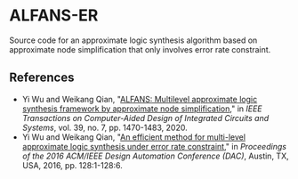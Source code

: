 # ALFANS-ER
Source code for an approximate logic synthesis algorithm based on approximate node simplification that only involves error rate constraint.

## References
* Yi Wu and Weikang Qian, "[ALFANS: Multilevel approximate logic synthesis framework by approximate node simplification](https://umji.sjtu.edu.cn/~wkqian/papers/Wu_Qian_ALFANS_Multi_level_Approximate_Logic_Synthesis_Framework_by_Approximate_Node_Simplification.pdf)," in *IEEE Transactions on Computer-Aided Design of Integrated Circuits and Systems*, vol. 39, no. 7, pp. 1470-1483, 2020.
* Yi Wu and Weikang Qian, "[An efficient method for multi-level approximate logic synthesis under error rate constraint](https://umji.sjtu.edu.cn/~wkqian/papers/Wu_Qian_An_Efficient_Method_for_Multi-level_Approximate_Logic_Synthesis_under_Error_Rate_Constraint.pdf)," in *Proceedings of the 2016 ACM/IEEE Design Automation Conference (DAC)*, Austin, TX, USA, 2016, pp. 128:1-128:6.
